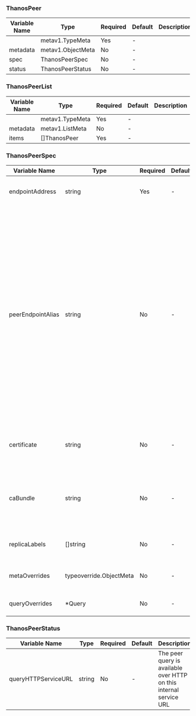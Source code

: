 ### ThanosPeer
| Variable Name | Type | Required | Default | Description |
|---|---|---|---|---|
|  | metav1.TypeMeta | Yes | - |  |
| metadata | metav1.ObjectMeta | No | - |  |
| spec | ThanosPeerSpec | No | - |  |
| status | ThanosPeerStatus | No | - |  |
### ThanosPeerList
| Variable Name | Type | Required | Default | Description |
|---|---|---|---|---|
|  | metav1.TypeMeta | Yes | - |  |
| metadata | metav1.ListMeta | No | - |  |
| items | []ThanosPeer | Yes | - |  |
### ThanosPeerSpec
| Variable Name | Type | Required | Default | Description |
|---|---|---|---|---|
| endpointAddress | string | Yes | - | Host (or IP) and port of the remote Thanos endpoint<br> |
| peerEndpointAlias | string | No | - | Optional alias for the remote endpoint in case we have to access it through a different name.<br>This is typically needed if the remote endpoint has a certificate created for a predefined hostname.<br>The controller should create an externalName service for this backed buy the actual peer endpoint host<br>or a k8s service with a manually crafted k8s endpoint if EndpointAddress doesn't have a host but only an IP.<br> |
| certificate | string | No | - | The peer query should use this client certificate (tls.crt, tls.key) in the current namespace<br> |
| caBundle | string | No | - | Name of the secret that contains the CA certificate in ca.crt to verify client certs in the current namespace<br> |
| replicaLabels | []string | No | - | Custom replica labels if the default doesn't apply<br> |
| metaOverrides | typeoverride.ObjectMeta | No | - | Override metadata for managed resources<br> |
| queryOverrides | *Query | No | - | Override any of the Query parameters<br> |
### ThanosPeerStatus
| Variable Name | Type | Required | Default | Description |
|---|---|---|---|---|
| queryHTTPServiceURL | string | No | - | The peer query is available over HTTP on this internal service URL<br> |
